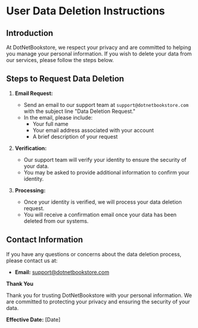 # User Data Deletion Instructions

## Introduction

At DotNetBookstore, we respect your privacy and are committed to helping you manage your personal information. If you wish to delete your data from our services, please follow the steps below.

## Steps to Request Data Deletion

1. **Email Request:**
   - Send an email to our support team at `support@dotnetbookstore.com` with the subject line "Data Deletion Request."
   - In the email, please include:
     - Your full name
     - Your email address associated with your account
     - A brief description of your request

2. **Verification:**
   - Our support team will verify your identity to ensure the security of your data.
   - You may be asked to provide additional information to confirm your identity.

3. **Processing:**
   - Once your identity is verified, we will process your data deletion request.
   - You will receive a confirmation email once your data has been deleted from our systems.

## Contact Information

If you have any questions or concerns about the data deletion process, please contact us at:
- **Email:** support@dotnetbookstore.com

**Thank You**

Thank you for trusting DotNetBookstore with your personal information. We are committed to protecting your privacy and ensuring the security of your data.

**Effective Date:** [Date]
